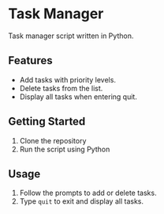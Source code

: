 # Task Manager

Task manager script written in Python.

## Features
- Add tasks with priority levels.
- Delete tasks from the list.
- Display all tasks when entering quit.

## Getting Started
1. Clone the repository
2. Run the script using Python

## Usage
1. Follow the prompts to add or delete tasks.
2. Type `quit` to exit and display all tasks.